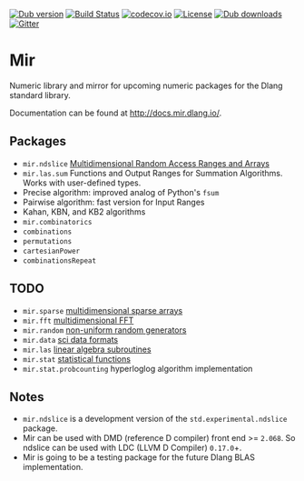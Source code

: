[![Dub version](https://img.shields.io/dub/v/mir.svg)](http://code.dlang.org/packages/mir)
[![Build Status](https://travis-ci.org/DlangScience/mir.svg?branch=master)](https://travis-ci.org/DlangScience/mir)
[![codecov.io](https://codecov.io/github/DlangScience/mir/coverage.svg?branch=master)](https://codecov.io/github/DlangScience/mir?branch=master)
[![License](https://img.shields.io/dub/l/mir.svg)](http://code.dlang.org/packages/mir)
[![Dub downloads](https://img.shields.io/dub/dt/mir.svg)](http://code.dlang.org/packages/mir)
[![Gitter](https://img.shields.io/gitter/room/DlangScience/public.svg)](https://gitter.im/DlangScience/public)

Mir
======
Numeric library and mirror for upcoming numeric packages for the Dlang standard library.

Documentation can be found at http://docs.mir.dlang.io/.

## Packages

 - `mir.ndslice` [Multidimensional Random Access Ranges and Arrays](http://dlang.org/phobos-prerelease/std_experimental_ndslice.html)
 - `mir.las.sum` Functions and Output Ranges for Summation Algorithms. Works with user-defined types.
  - Precise algorithm: improved analog of Python's `fsum`
  - Pairwise algorithm: fast version for Input Ranges
  - Kahan, KBN, and KB2 algorithms
 - `mir.combinatorics`
  - `combinations`
  - `permutations`
  - `cartesianPower`
  - `combinationsRepeat`

## TODO

 - `mir.sparse` [multidimensional sparse arrays](https://github.com/DlangScience/mir/issues/43)
 - `mir.fft` [multidimensional FFT](https://github.com/DlangScience/mir/issues/45)
 - `mir.random` [non-uniform random generators](https://github.com/DlangScience/mir/issues/46)
 - `mir.data` [sci data formats](https://github.com/DlangScience/mir/issues/47)
 - `mir.las` [linear algebra subroutines](https://github.com/DlangScience/mir/issues/48)
 - `mir.stat` [statistical functions](https://github.com/DlangScience/mir/issues/49)
  - `mir.stat.probcounting` hyperloglog algorithm implementation


## Notes

- `mir.ndslice` is a development version of the `std.experimental.ndslice` package.
- Mir can be used with DMD (reference D compiler) front end >= `2.068`. So ndslice can be used with LDC (LLVM D Compiler) `0.17.0`+.
- Mir is going to be a testing package for the future Dlang BLAS implementation.
